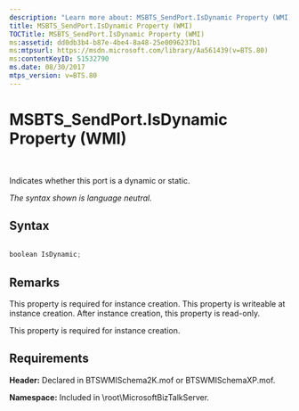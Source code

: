 ```yaml
---
description: "Learn more about: MSBTS_SendPort.IsDynamic Property (WMI)"
title: MSBTS_SendPort.IsDynamic Property (WMI)
TOCTitle: MSBTS_SendPort.IsDynamic Property (WMI)
ms:assetid: dd0db3b4-b87e-4be4-8a48-25e0096237b1
ms:mtpsurl: https://msdn.microsoft.com/library/Aa561439(v=BTS.80)
ms:contentKeyID: 51532790
ms.date: 08/30/2017
mtps_version: v=BTS.80
---
```


# MSBTS\_SendPort.IsDynamic Property (WMI)

 

Indicates whether this port is a dynamic or static.

*The syntax shown is language neutral.*

## Syntax

```C#
  
boolean IsDynamic;  
```

## Remarks

This property is required for instance creation. This property is writeable at instance creation. After instance creation, this property is read-only.

This property is required for instance creation.

## Requirements

**Header:** Declared in BTSWMISchema2K.mof or BTSWMISchemaXP.mof.

**Namespace:** Included in \\root\\MicrosoftBizTalkServer.

